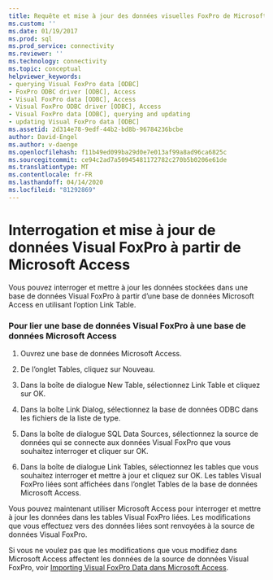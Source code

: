 ```yaml
---
title: Requête et mise à jour des données visuelles FoxPro de Microsoft Access (fr) Microsoft Docs
ms.custom: ''
ms.date: 01/19/2017
ms.prod: sql
ms.prod_service: connectivity
ms.reviewer: ''
ms.technology: connectivity
ms.topic: conceptual
helpviewer_keywords:
- querying Visual FoxPro data [ODBC]
- FoxPro ODBC driver [ODBC], Access
- Visual FoxPro data [ODBC], Access
- Visual FoxPro ODBC driver [ODBC], Access
- Visual FoxPro data [ODBC], querying and updating
- updating Visual FoxPro data [ODBC]
ms.assetid: 2d314e78-9edf-44b2-bd8b-96784236bcbe
author: David-Engel
ms.author: v-daenge
ms.openlocfilehash: f11b49ed099ba29d0e7e013af99a8ad96ca6825c
ms.sourcegitcommit: ce94c2ad7a50945481172782c270b5b0206e61de
ms.translationtype: MT
ms.contentlocale: fr-FR
ms.lasthandoff: 04/14/2020
ms.locfileid: "81292869"
---
```

# <a name="querying-and-updating-visual-foxpro-data-from-microsoft-access"></a>Interrogation et mise à jour de données Visual FoxPro à partir de Microsoft Access
Vous pouvez interroger et mettre à jour les données stockées dans une base de données Visual FoxPro à partir d’une base de données Microsoft Access en utilisant l’option Link Table.  
  
### <a name="to-link-a-visual-foxpro-database-to-a-microsoft-access-database"></a>Pour lier une base de données Visual FoxPro à une base de données Microsoft Access  
  
1.  Ouvrez une base de données Microsoft Access.  
  
2.  De l’onglet Tables, cliquez sur Nouveau.  
  
3.  Dans la boîte de dialogue New Table, sélectionnez Link Table et cliquez sur OK.  
  
4.  Dans la boîte Link Dialog, sélectionnez la base de données ODBC dans les fichiers de la liste de type.  
  
5.  Dans la boîte de dialogue SQL Data Sources, sélectionnez la source de données qui se connecte aux données Visual FoxPro que vous souhaitez interroger et cliquer sur OK.  
  
6.  Dans la boîte de dialogue Link Tables, sélectionnez les tables que vous souhaitez interroger et mettre à jour et cliquez sur OK. Les tables Visual FoxPro liées sont affichées dans l’onglet Tables de la base de données Microsoft Access.  
  
 Vous pouvez maintenant utiliser Microsoft Access pour interroger et mettre à jour les données dans les tables Visual FoxPro liées. Les modifications que vous effectuez vers des données liées sont renvoyées à la source de données Visual FoxPro.  
  
 Si vous ne voulez pas que les modifications que vous modifiez dans Microsoft Access affectent les données de la source de données Visual FoxPro, voir [Importing Visual FoxPro Data dans Microsoft Access](../../odbc/microsoft/importing-visual-foxpro-data-into-microsoft-access.md).
